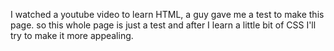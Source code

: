 I watched a youtube video to learn HTML, a guy gave me a test to make this page. so this whole page is just a test and after I learn a little bit of CSS I'll try to make it more appealing.
